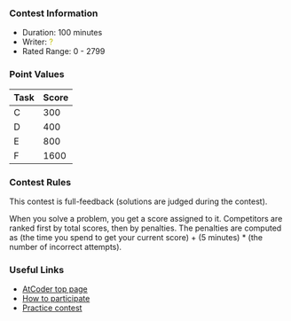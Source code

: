 
<div>

<span>

<span>

### **Contest Information**

<ul>

<li>
Duration: 100 minutes
</li>

<li>
Writer: 
<font color="#C0C000">?</font>

</li>

<li>
Rated Range: 0 - 2799
</li>

</ul>

### **Point Values**

<div>

<div>

<table>

<thead>

<tr>

<th>
Task
</th>

<th>
Score
</th>

</tr>

</thead>

<tbody>

<tr>

<td>
C
</td>

<td>
300
</td>

</tr>

<tr>

<td>
D
</td>

<td>
400
</td>

</tr>

<tr>

<td>
E
</td>

<td>
800
</td>

</tr>

<tr>

<td>
F
</td>

<td>
1600
</td>

</tr>

</tbody>

</table>

</div>

</div>

### **Contest Rules**
This contest is full-feedback (solutions are judged during the contest).




When you solve a problem, you get a score assigned to it.
Competitors are ranked first by total scores, then by penalties.
The penalties are computed as (the time you spend to get your current score) + (5 minutes) * (the number of incorrect attempts).






### **Useful Links**

<ul>

<li>
<a href="https://atcoder.jp/">AtCoder top page</a>
</li>

<li>
<a href="https://atcoder.jp/post/2">How to participate</a>
</li>

<li>
<a href="https://practice.contest.atcoder.jp/">Practice contest</a>
</li>

</ul>

</span>

</span>

</div>
